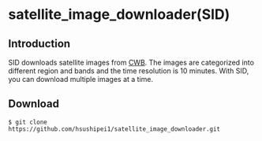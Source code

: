 # satellite_image_downloader(SID)

## Introduction
SID downloads satellite images from [CWB](http://www.cwb.gov.tw/V7/observe/satellite/Sat_T.htm). The images are categorized into different region and bands and the time resolution is 10 minutes. With SID, you can download multiple images at a time.

## Download
```
$ git clone https://github.com/hsushipei1/satellite_image_downloader.git
```

